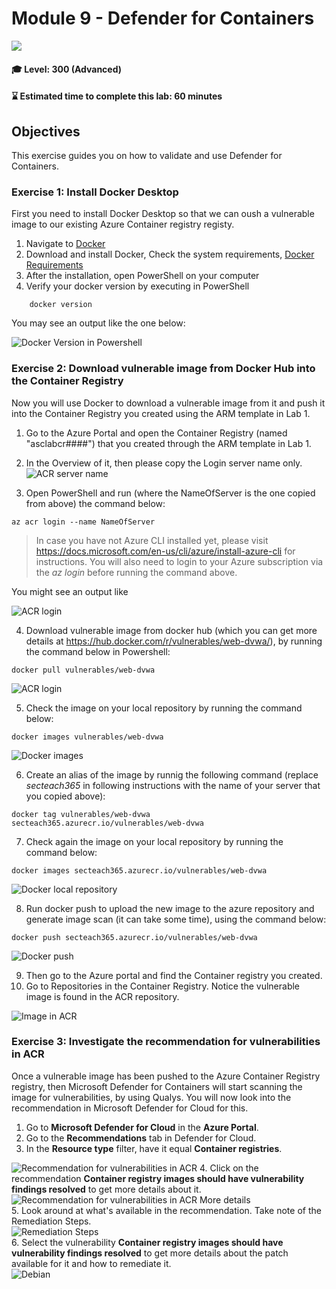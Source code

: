 # Module 9 - Defender for Containers

<p align="left"><img src="../Images/asc-labs-advanced.gif?raw=true"></p>

#### 🎓 Level: 300 (Advanced)
#### ⌛ Estimated time to complete this lab: 60 minutes


## Objectives
This exercise guides you on how to validate and use Defender for Containers.

### Exercise 1: Install Docker Desktop

First you need to install Docker Desktop so that we can oush a vulnerable image to our existing Azure Container registry registy.

1.	Navigate to [Docker](https://www.docker.com/products/docker-desktop)  
2.  Download and install Docker, Check the system requirements, [Docker Requirements](https://docs.docker.com/get-docker/)
3.  After the installation, open PowerShell on your computer
4. Verify your docker version by executing in PowerShell 
```
    docker version​
```

You may see an output like the one below:


![Docker Version in Powershell](../Images/1dockerversion.png?raw=true)


### Exercise 2: Download vulnerable image from Docker Hub into the Container Registry

Now you will use Docker to download a vulnerable image from it and push it into the Container Registry you created using the ARM template in Lab 1.


1. Go to the Azure Portal and open the Container Registry (named "asclabcr####") that you created through the ARM template in Lab 1.
2. In the Overview of it, then please copy the Login server name only. 
![ACR server name](../Images/2acrserver.png?raw=true)


3.	Open PowerShell and run (where the NameOfServer is the one copied from above) the command below: <br />

```
az acr login --name NameOfServer
```
> In case you have not Azure CLI installed yet, please visit https://docs.microsoft.com/en-us/cli/azure/install-azure-cli for instructions. You will also need to login to your Azure subscription via the *az login* before running the command above.

You might see an output like 

![ACR login](../Images/3acrlogin.png?raw=true)


4. Download vulnerable image from docker hub (which you can get more details at https://hub.docker.com/r/vulnerables/web-dvwa/), by running the command below in Powershell:
```
docker pull vulnerables/web-dvwa
```


![ACR login](../Images/4dockerpullimage.png?raw=true)


5. Check the image on your local repository by running the command below:
```
docker images vulnerables/web-dvwa
```
![Docker images](../Images/5dockerimages.png?raw=true)

6. Create an alias of the image by runnig the following command (replace *secteach365* in following instructions with the name of your server that you copied above):

```
docker tag vulnerables/web-dvwa secteach365.azurecr.io/vulnerables/web-dvwa
```

7. Check again the image on your local repository by running the command below: 
```
docker images secteach365.azurecr.io/vulnerables/web-dvwa
```
![Docker local repository](../Images/6dockerlocalrepo.png?raw=true)




8. Run docker push to upload the new image to the azure repository and generate image scan (it can take some time), using the command below: <br />
```
docker push secteach365.azurecr.io/vulnerables/web-dvwa
```


![Docker push](../Images/7dockerpush.png?raw=true)



9. Then go to the Azure portal and find the Container registry you created.
10. Go to Repositories in the Container Registry. Notice the vulnerable image is found in the ACR repository.


![Image in ACR](../Images/8imageinacr.png?raw=true)



### Exercise 3: Investigate the recommendation for vulnerabilities in ACR

Once a vulnerable image has been pushed to the Azure Container Registry registry, then Microsoft Defender for Containers will start scanning the image for vulnerabilities, by using Qualys. You will now look into the recommendation in Microsoft Defender for Cloud for this. 
 
 1. Go to **Microsoft Defender for Cloud** in the **Azure Portal**.
 2. Go to the **Recommendations** tab in Defender for Cloud.
 3. In the **Resource type** filter, have it equal **Container registries**. <br />

 ![Recommendation for vulnerabilities in ACR](../Images/9recommendation.png?raw=true)
 4. Click on the recommendation **Container registry images should have vulnerability findings resolved** to get more details about it. <br />
 ![Recommendation for vulnerabilities in ACR More details](../Images/10recommendationmoreinfo.png?raw=true)
 <br />
 5. Look around at what's available in the recommendation. Take note of the Remediation Steps.
<br />
  ![Remediation Steps](../Images/remsteps.png?raw=true)
  <br />
 6. Select the vulnerability **Container registry images should have vulnerability findings resolved** to get more details about the patch available for it and how to remediate it.
 <br />
 ![Debian](../Images/11debian.png?raw=true)
 

